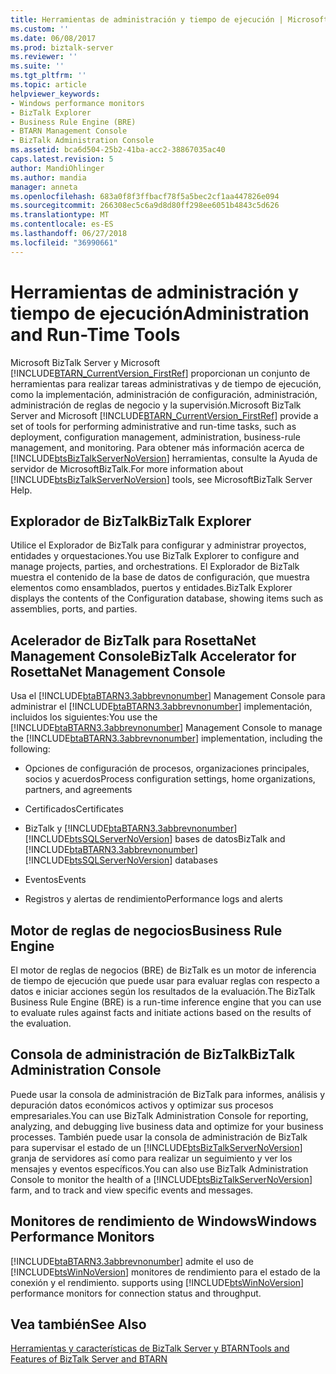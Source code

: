 ```yaml
---
title: Herramientas de administración y tiempo de ejecución | Microsoft Docs
ms.custom: ''
ms.date: 06/08/2017
ms.prod: biztalk-server
ms.reviewer: ''
ms.suite: ''
ms.tgt_pltfrm: ''
ms.topic: article
helpviewer_keywords:
- Windows performance monitors
- BizTalk Explorer
- Business Rule Engine (BRE)
- BTARN Management Console
- BizTalk Administration Console
ms.assetid: bca6d504-25b2-41ba-acc2-38867035ac40
caps.latest.revision: 5
author: MandiOhlinger
ms.author: mandia
manager: anneta
ms.openlocfilehash: 683a0f8f3ffbacf78f5a5bec2cf1aa447826e094
ms.sourcegitcommit: 266308ec5c6a9d8d80ff298ee6051b4843c5d626
ms.translationtype: MT
ms.contentlocale: es-ES
ms.lasthandoff: 06/27/2018
ms.locfileid: "36990661"
---
```

# <a name="administration-and-run-time-tools"></a><span data-ttu-id="fd2d0-102">Herramientas de administración y tiempo de ejecución</span><span class="sxs-lookup"><span data-stu-id="fd2d0-102">Administration and Run-Time Tools</span></span>
<span data-ttu-id="fd2d0-103">Microsoft BizTalk Server y Microsoft [!INCLUDE[BTARN_CurrentVersion_FirstRef](../../includes/btarn-currentversion-firstref-md.md)] proporcionan un conjunto de herramientas para realizar tareas administrativas y de tiempo de ejecución, como la implementación, administración de configuración, administración, administración de reglas de negocio y la supervisión.</span><span class="sxs-lookup"><span data-stu-id="fd2d0-103">Microsoft BizTalk Server and Microsoft [!INCLUDE[BTARN_CurrentVersion_FirstRef](../../includes/btarn-currentversion-firstref-md.md)] provide a set of tools for performing administrative and run-time tasks, such as deployment, configuration management, administration, business-rule management, and monitoring.</span></span> <span data-ttu-id="fd2d0-104">Para obtener más información acerca de [!INCLUDE[btsBizTalkServerNoVersion](../../includes/btsbiztalkservernoversion-md.md)] herramientas, consulte la Ayuda de servidor de MicrosoftBizTalk.</span><span class="sxs-lookup"><span data-stu-id="fd2d0-104">For more information about [!INCLUDE[btsBizTalkServerNoVersion](../../includes/btsbiztalkservernoversion-md.md)] tools, see MicrosoftBizTalk Server Help.</span></span>  
  
## <a name="biztalk-explorer"></a><span data-ttu-id="fd2d0-105">Explorador de BizTalk</span><span class="sxs-lookup"><span data-stu-id="fd2d0-105">BizTalk Explorer</span></span>  
 <span data-ttu-id="fd2d0-106">Utilice el Explorador de BizTalk para configurar y administrar proyectos, entidades y orquestaciones.</span><span class="sxs-lookup"><span data-stu-id="fd2d0-106">You use BizTalk Explorer to configure and manage projects, parties, and orchestrations.</span></span> <span data-ttu-id="fd2d0-107">El Explorador de BizTalk muestra el contenido de la base de datos de configuración, que muestra elementos como ensamblados, puertos y entidades.</span><span class="sxs-lookup"><span data-stu-id="fd2d0-107">BizTalk Explorer displays the contents of the Configuration database, showing items such as assemblies, ports, and parties.</span></span>  
  
## <a name="biztalk-accelerator-for-rosettanet-management-console"></a><span data-ttu-id="fd2d0-108">Acelerador de BizTalk para RosettaNet Management Console</span><span class="sxs-lookup"><span data-stu-id="fd2d0-108">BizTalk Accelerator for RosettaNet Management Console</span></span>  
 <span data-ttu-id="fd2d0-109">Usa el [!INCLUDE[btaBTARN3.3abbrevnonumber](../../includes/btabtarn3-3abbrevnonumber-md.md)] Management Console para administrar el [!INCLUDE[btaBTARN3.3abbrevnonumber](../../includes/btabtarn3-3abbrevnonumber-md.md)] implementación, incluidos los siguientes:</span><span class="sxs-lookup"><span data-stu-id="fd2d0-109">You use the [!INCLUDE[btaBTARN3.3abbrevnonumber](../../includes/btabtarn3-3abbrevnonumber-md.md)] Management Console to manage the [!INCLUDE[btaBTARN3.3abbrevnonumber](../../includes/btabtarn3-3abbrevnonumber-md.md)] implementation, including the following:</span></span>  
  
- <span data-ttu-id="fd2d0-110">Opciones de configuración de procesos, organizaciones principales, socios y acuerdos</span><span class="sxs-lookup"><span data-stu-id="fd2d0-110">Process configuration settings, home organizations, partners, and agreements</span></span>  
  
- <span data-ttu-id="fd2d0-111">Certificados</span><span class="sxs-lookup"><span data-stu-id="fd2d0-111">Certificates</span></span>  
  
- <span data-ttu-id="fd2d0-112">BizTalk y [!INCLUDE[btaBTARN3.3abbrevnonumber](../../includes/btabtarn3-3abbrevnonumber-md.md)] [!INCLUDE[btsSQLServerNoVersion](../../includes/btssqlservernoversion-md.md)] bases de datos</span><span class="sxs-lookup"><span data-stu-id="fd2d0-112">BizTalk and [!INCLUDE[btaBTARN3.3abbrevnonumber](../../includes/btabtarn3-3abbrevnonumber-md.md)][!INCLUDE[btsSQLServerNoVersion](../../includes/btssqlservernoversion-md.md)] databases</span></span>  
  
- <span data-ttu-id="fd2d0-113">Eventos</span><span class="sxs-lookup"><span data-stu-id="fd2d0-113">Events</span></span>  
  
- <span data-ttu-id="fd2d0-114">Registros y alertas de rendimiento</span><span class="sxs-lookup"><span data-stu-id="fd2d0-114">Performance logs and alerts</span></span>  
  
## <a name="business-rule-engine"></a><span data-ttu-id="fd2d0-115">Motor de reglas de negocios</span><span class="sxs-lookup"><span data-stu-id="fd2d0-115">Business Rule Engine</span></span>  
 <span data-ttu-id="fd2d0-116">El motor de reglas de negocios (BRE) de BizTalk es un motor de inferencia de tiempo de ejecución que puede usar para evaluar reglas con respecto a datos e iniciar acciones según los resultados de la evaluación.</span><span class="sxs-lookup"><span data-stu-id="fd2d0-116">The BizTalk Business Rule Engine (BRE) is a run-time inference engine that you can use to evaluate rules against facts and initiate actions based on the results of the evaluation.</span></span>  
  
## <a name="biztalk-administration-console"></a><span data-ttu-id="fd2d0-117">Consola de administración de BizTalk</span><span class="sxs-lookup"><span data-stu-id="fd2d0-117">BizTalk Administration Console</span></span>  
 <span data-ttu-id="fd2d0-118">Puede usar la consola de administración de BizTalk para informes, análisis y depuración datos económicos activos y optimizar sus procesos empresariales.</span><span class="sxs-lookup"><span data-stu-id="fd2d0-118">You can use BizTalk Administration Console for reporting, analyzing, and debugging live business data and optimize for your business processes.</span></span> <span data-ttu-id="fd2d0-119">También puede usar la consola de administración de BizTalk para supervisar el estado de un [!INCLUDE[btsBizTalkServerNoVersion](../../includes/btsbiztalkservernoversion-md.md)] granja de servidores así como para realizar un seguimiento y ver los mensajes y eventos específicos.</span><span class="sxs-lookup"><span data-stu-id="fd2d0-119">You can also use BizTalk Administration Console to monitor the health of a [!INCLUDE[btsBizTalkServerNoVersion](../../includes/btsbiztalkservernoversion-md.md)] farm, and to track and view specific events and messages.</span></span>  
  
## <a name="windows-performance-monitors"></a><span data-ttu-id="fd2d0-120">Monitores de rendimiento de Windows</span><span class="sxs-lookup"><span data-stu-id="fd2d0-120">Windows Performance Monitors</span></span>  
 [!INCLUDE[btaBTARN3.3abbrevnonumber](../../includes/btabtarn3-3abbrevnonumber-md.md)]<span data-ttu-id="fd2d0-121"> admite el uso de [!INCLUDE[btsWinNoVersion](../../includes/btswinnoversion-md.md)] monitores de rendimiento para el estado de la conexión y el rendimiento.</span><span class="sxs-lookup"><span data-stu-id="fd2d0-121"> supports using [!INCLUDE[btsWinNoVersion](../../includes/btswinnoversion-md.md)] performance monitors for connection status and throughput.</span></span>  
  
## <a name="see-also"></a><span data-ttu-id="fd2d0-122">Vea también</span><span class="sxs-lookup"><span data-stu-id="fd2d0-122">See Also</span></span>  
 [<span data-ttu-id="fd2d0-123">Herramientas y características de BizTalk Server y BTARN</span><span class="sxs-lookup"><span data-stu-id="fd2d0-123">Tools and Features of BizTalk Server and BTARN</span></span>](../../adapters-and-accelerators/accelerator-rosettanet/tools-and-features-of-biztalk-server-and-btarn.md)